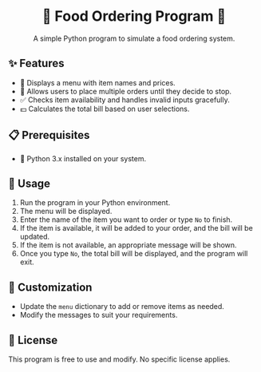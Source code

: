 <h1 align="center">🍔 Food Ordering Program 🍕</h1>

<p align="center">
  A simple Python program to simulate a food ordering system.
</p>

<h2>✨ Features</h2>
<ul>
  <li>📜 Displays a menu with item names and prices.</li>
  <li>🛒 Allows users to place multiple orders until they decide to stop.</li>
  <li>✅ Checks item availability and handles invalid inputs gracefully.</li>
  <li>💵 Calculates the total bill based on user selections.</li>
</ul>

<h2>📋 Prerequisites</h2>
<ul>
  <li>🐍 Python 3.x installed on your system.</li>
</ul>

<h2>🚀 Usage</h2>
<ol>
  <li>Run the program in your Python environment.</li>
  <li>The menu will be displayed.</li>
  <li>Enter the name of the item you want to order or type <code>No</code> to finish.</li>
  <li>If the item is available, it will be added to your order, and the bill will be updated.</li>
  <li>If the item is not available, an appropriate message will be shown.</li>
  <li>Once you type <code>No</code>, the total bill will be displayed, and the program will exit.</li>
</ol>

<h2>🔧 Customization</h2>
<ul>
  <li>Update the <code>menu</code> dictionary to add or remove items as needed.</li>
  <li>Modify the messages to suit your requirements.</li>
</ul>

<h2>📜 License</h2>
<p>This program is free to use and modify. No specific license applies.</p>

